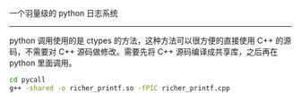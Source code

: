 一个羽量级的 python 日志系统

---------

python 调用使用的是 ctypes 的方法，这种方法可以很方便的直接使用 C++ 的源码，不需要对 C++ 源码做修改。需要先将 C++ 源码编译成共享库，之后再在 python 里面调用。

```bash
cd pycall
g++ -shared -o richer_printf.so -fPIC richer_printf.cpp
```
